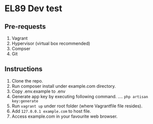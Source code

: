 # EL89 Dev test


## Pre-requests
1. Vagrant
2. Hypervisor (virtual box recommended)
3. Compser
4. Git

## Instructions

1. Clone the repo.
2. Run composer install under example.com directory.
3. Copy .env.example to .env
4. Generate app key by executing following command.
.... `php artisan key:generate`
5. Run `vagrant up` under root folder (where Vagrantfile file resides).
6. Add  `127.0.0.1 example.com` to host file.
7. Access example.com in your favourite web browser.


